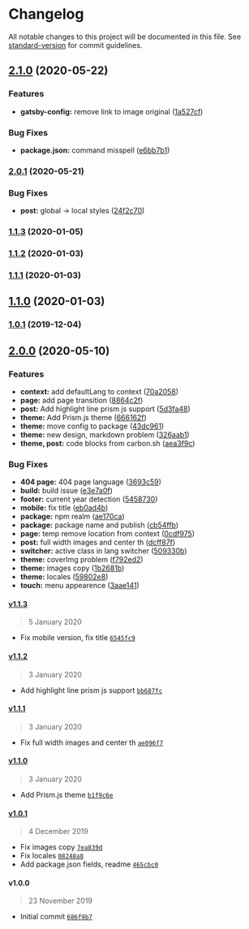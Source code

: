# Changelog

All notable changes to this project will be documented in this file. See [standard-version](https://github.com/conventional-changelog/standard-version) for commit guidelines.

## [2.1.0](https://github.com/Defite/gatsby-theme-defite/compare/v2.0.1...v2.1.0) (2020-05-22)


### Features

* **gatsby-config:** remove link to image original ([1a527cf](https://github.com/Defite/gatsby-theme-defite/commit/1a527cf59b2755cc7844c671eab431969028f600))


### Bug Fixes

* **package.json:** command misspell ([e6bb7b1](https://github.com/Defite/gatsby-theme-defite/commit/e6bb7b1e1d90b1157f85ceb9da6320e7489fe006))

### [2.0.1](https://github.com/Defite/gatsby-theme-defite/compare/v2.0.0...v2.0.1) (2020-05-21)


### Bug Fixes

* **post:** global -> local styles ([24f2c70](https://github.com/Defite/gatsby-theme-defite/commit/24f2c70d53921a8fa038d849b44588991ca0362e))

### [1.1.3](https://github.com/Defite/gatsby-theme-defite/compare/v1.1.2...v1.1.3) (2020-01-05)

### [1.1.2](https://github.com/Defite/gatsby-theme-defite/compare/v1.1.1...v1.1.2) (2020-01-03)

### [1.1.1](https://github.com/Defite/gatsby-theme-defite/compare/v1.1.0...v1.1.1) (2020-01-03)

## [1.1.0](https://github.com/Defite/gatsby-theme-defite/compare/v1.0.1...v1.1.0) (2020-01-03)

### [1.0.1](https://github.com/Defite/gatsby-theme-defite/compare/v1.0.0...v1.0.1) (2019-12-04)

## [2.0.0](https://github.com/Defite/gatsby-theme-defite/compare/v1.0.0...v2.0.0) (2020-05-10)


### Features

* **context:** add defaultLang to context ([70a2058](https://github.com/Defite/gatsby-theme-defite/commit/70a2058cbce5dd04223c5734f11d3aa82e27c0c4))
* **page:** add page transition ([8864c2f](https://github.com/Defite/gatsby-theme-defite/commit/8864c2fb2b7b0e3ff30d6b6a3909ea8109c6fca0))
* **post:** Add highlight line prism js support ([5d3fa48](https://github.com/Defite/gatsby-theme-defite/commit/5d3fa48b13af75dcb9f117722a04bb8f7d2e694d))
* **theme:** Add Prism.js theme ([666162f](https://github.com/Defite/gatsby-theme-defite/commit/666162f4110037d8e4adcc31489077f3966a2e9d))
* **theme:** move config to package ([43dc961](https://github.com/Defite/gatsby-theme-defite/commit/43dc961f5721e758c21be188bdf8b46039824c82))
* **theme:** new design, markdown problem ([326aab1](https://github.com/Defite/gatsby-theme-defite/commit/326aab1898f2abc99245fa1bd050ed1d56b43b47))
* **theme, post:** code blocks from carbon.sh ([aea3f9c](https://github.com/Defite/gatsby-theme-defite/commit/aea3f9c0fcfa61ff560a49be875fc7f46c920e9f))


### Bug Fixes

* **404 page:** 404 page language ([3693c59](https://github.com/Defite/gatsby-theme-defite/commit/3693c5973253bbee71d3a7e7277a731080d608b2))
* **build:** build issue ([e3e7a0f](https://github.com/Defite/gatsby-theme-defite/commit/e3e7a0f86fcd8a3bd23352ec78d49ffc83edd11d))
* **footer:** current year detection ([5458730](https://github.com/Defite/gatsby-theme-defite/commit/5458730e6061359ceb51b6f1eb72ec069cf67ba3))
* **mobile:** fix title ([eb0ad4b](https://github.com/Defite/gatsby-theme-defite/commit/eb0ad4b106dac40d47805e66c28266f21798525b))
* **package:** npm realm ([ae170ca](https://github.com/Defite/gatsby-theme-defite/commit/ae170ca6f09b10813807e3680a78b1e8abddfdab))
* **package:** package name and publish ([cb54ffb](https://github.com/Defite/gatsby-theme-defite/commit/cb54ffb01ddd6bc0642eec2092bdfdd62bb78ef6))
* **page:** temp remove location from context ([0cdf975](https://github.com/Defite/gatsby-theme-defite/commit/0cdf975448d34eb6038c5ef2fdd733720611076c))
* **post:** full width images and center th ([dcff87f](https://github.com/Defite/gatsby-theme-defite/commit/dcff87f0513d87cb24bd7f5b56dfe6c3d2d92fe2))
* **switcher:** active class in lang switcher ([509330b](https://github.com/Defite/gatsby-theme-defite/commit/509330b84a6aafaa1db2c49257ef8f80b290cc54))
* **theme:** coverImg problem ([f792ed2](https://github.com/Defite/gatsby-theme-defite/commit/f792ed2c532e1d5af6617e4c9f239c340f36da56))
* **theme:** images copy ([1b2681b](https://github.com/Defite/gatsby-theme-defite/commit/1b2681bae7ac4464aee3f0b7adfc2b923739ae44))
* **theme:** locales ([59802e8](https://github.com/Defite/gatsby-theme-defite/commit/59802e8ab926cdc75190da887305eb887df92a78))
* **touch:** menu appearence ([3aae141](https://github.com/Defite/gatsby-theme-defite/commit/3aae1416de3bbab3f86704ebce3eb0fc9b9e3d71))

#### [v1.1.3](https://github.com/Defite/gatsby-theme-defite/compare/v1.1.2...v1.1.3)

> 5 January 2020

- Fix mobile version, fix title [`6545fc9`](https://github.com/Defite/gatsby-theme-defite/commit/6545fc9832937ac7f8e9d47e3cfd83665d5f4fd8)

#### [v1.1.2](https://github.com/Defite/gatsby-theme-defite/compare/v1.1.1...v1.1.2)

> 3 January 2020

- Add highlight line prism js support [`bb687fc`](https://github.com/Defite/gatsby-theme-defite/commit/bb687fcda58dd857d0cac9f8087b6899ed73865e)

#### [v1.1.1](https://github.com/Defite/gatsby-theme-defite/compare/v1.1.0...v1.1.1)

> 3 January 2020

- Fix full width images and center th [`ae096f7`](https://github.com/Defite/gatsby-theme-defite/commit/ae096f7e5c5bf06478bab41a1098916a032a117a)

#### [v1.1.0](https://github.com/Defite/gatsby-theme-defite/compare/v1.0.1...v1.1.0)

> 3 January 2020

- Add Prism.js theme [`b1f9c6e`](https://github.com/Defite/gatsby-theme-defite/commit/b1f9c6e0c1b5607dd468f619b87bbcd96948af6f)

#### [v1.0.1](https://github.com/Defite/gatsby-theme-defite/compare/v1.0.0...v1.0.1)

> 4 December 2019

- Fix images copy [`7ea839d`](https://github.com/Defite/gatsby-theme-defite/commit/7ea839d3294c874286b81ddbfda78339bf1edd74)
- Fix locales [`08248a8`](https://github.com/Defite/gatsby-theme-defite/commit/08248a85c824fb2734e7d7a1a6ce2ea82d4d6c98)
- Add package.json fields, readme [`465cbc0`](https://github.com/Defite/gatsby-theme-defite/commit/465cbc0a06ff63ed5df60a2b494837bd84cd3955)

#### v1.0.0

> 23 November 2019

- Initial commit [`686f9b7`](https://github.com/Defite/gatsby-theme-defite/commit/686f9b7b94c92c3e1845562ad58861a3c3772350)
